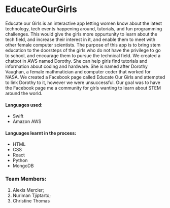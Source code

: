 # EducateOurGirls

Educate our Girls is an interactive app letting women know about the latest technology, tech events happening around, tutorials, and fun programming challenges. This would give the girls more oppurtunity to learn about the tech field, and increase their interest in it, and enable them to meet with other female computer scientists. The purpose of this app is to bring stem education to the doorsteps of the girls who do not have the privilege to go to school, and encourage them to pursue the technical field.  We created a chatbot in AWS named Dorothy. She can help girls find tutorials and information about coding and hardware. She is named after Dorothy Vaughan, a female mathmatician and computer coder that worked for NASA.  We created a Facebook page called Educate Our Girls and attempted to link Dorothy to it, however we were unsuccessful. Our goal was to have the Facebook page me a community for girls wanting to learn about STEM around the world.



#### Languages used:
- Swift
- Amazon AWS

#### Languages learnt in the process:
- HTML
- CSS
- React
- Python
- MongoDB

### Team Members:
1. Alexis Mercier;
2. Nuriman Tjiptarto;
3. Christine Thomas
